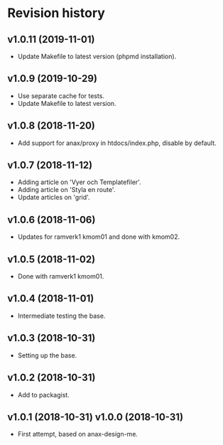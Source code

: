 Revision history
=================================



v1.0.11 (2019-11-01)
---------------------------------

* Update Makefile to latest version (phpmd installation).



v1.0.9 (2019-10-29)
---------------------------------

* Use separate cache for tests.
* Update Makefile to latest version.



v1.0.8 (2018-11-20)
---------------------------------

* Add support for anax/proxy in htdocs/index.php, disable by default.



v1.0.7 (2018-11-12)
---------------------------------

* Adding article on 'Vyer och Templatefiler'.
* Adding article on 'Styla en route'.
* Update articles on 'grid'.



v1.0.6 (2018-11-06)
---------------------------------

* Updates for ramverk1 kmom01 and done with kmom02.



v1.0.5 (2018-11-02)
---------------------------------

* Done with ramverk1 kmom01.



v1.0.4 (2018-11-01)
---------------------------------

* Intermediate testing the base.



v1.0.3 (2018-10-31)
---------------------------------

* Setting up the base.



v1.0.2 (2018-10-31)
---------------------------------

* Add to packagist.



v1.0.1 (2018-10-31)
v1.0.0 (2018-10-31)
---------------------------------

* First attempt, based on anax-design-me.
